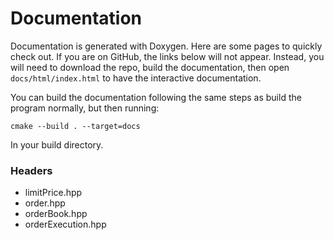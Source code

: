 Documentation
=============

Documentation is generated with Doxygen. Here are some pages to quickly check out.
If you are on GitHub, the links below will not appear. Instead, you will need to download the repo, build the
documentation, then open `docs/html/index.html` to have the interactive documentation.

You can build the documentation following the same steps as build the program normally, but then running:

    cmake --build . --target=docs

In your build directory.


### Headers
* limitPrice.hpp
* order.hpp
* orderBook.hpp
* orderExecution.hpp